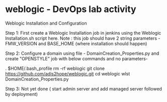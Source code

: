 # weblogic - DevOps lab activity
Weblogic Installation and Configuration

Step 1: First create a Weblogic Installation job in jenkins using the Weblogic Installation.sh script here.
Note : this job should have 2 string parameters - FMW_VERSION and BASE_HOME (where installation should happen)

Step 2: Configure a domain using file - DomainCreation_Properties.py and create "OPENSTYLE" job with below commands and no parameters-

. $HOME/.bash_profile
rm -rf weblogic
git clone https://github.com/adis2hope/weblogic.git
cd weblogic
wlst DomainCreation_Properties.py

Step 3: Not yet done ( start admin server and add managed server followed by deployment)
